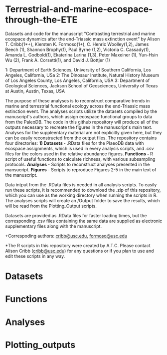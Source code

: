 # Terrestrial-and-marine-ecospace-through-the-ETE
Datasets and code for the manuscript "Contrasting terrestrial and marine ecospace dynamics after the end-Triassic mass extinction event" by Alison T. Cribb(1*+), Kiersten K. Formoso(1+), C. Henric Woolley(1,2), James Beech (1), Shannon Brophy(1), Paul Byrne (1,2), Victoria C. Cassady(1), Amanda L. Godbold(1), Ekaterina Larina (1,3), Peter Maxeiner (1), Yun-Hsin Wu (2), Frank A. Corsetti(1), and David J. Bottjer (1)

1: Department of Earth Sciences, University of Southern California, Los Angeles, California, USa
2: The Dinosaur Institute, Natural History Museum of Los Angeles County, Los Angeles, California, USA
3: Department of Geological Sciences, Jackson School of Geosciences, University of Texas at Austin, Austin, Texas, USA

The purpose of these analyses is to reconstruct comparative trends in marine and terrestrial functional ecology across the end-Triassic mass extinction event. The analyses scripts utilize the datasets compiled by the manuscript's authors, which assign ecospace functional groups to data from the PaleoDB. The code in this github repository will produce all of the outputs necessary to recreate the figures in the manuscript's main text. Analyses for the suppleentary material are not explicitly given here, but they can be easily reconstructed from the output files. The repository contains four directories: <b> 1) Datasets </b> - .RData files for the PlaeoDB data with ecospace assignments, which is used in every analysis scripts, and .csv files for the colors used in the relative abundance figures. <b> Functions - </b> R script of useful functions to calculate richness, with various subsampling protocols. <b> Analyses </b> - Scripts to reconstruct analyses presented in the mansucript. <b> Figures </b> - Scripts to reproduce Figures 2-5 in the main text of the manuscript.

Data intput from the .RData files is needed in all analysis scripts. To easily run these scripts, it is recommended to download the .zip of this repository, which you can use as the working directory when running the scripts in R. The analyses scripts will create an /Output folder to save the results, which will be read from the Plotting_Output scripts. 

Datasets are provided as .RData files for faster loading times, but the corresponding .csv files containing the same data are supplied as electronic supplementary files along with the manuscript. 

+Correspoding authors: cribb@usc.edu, formoso@usc.edu

*The R scripts in this repository were created by A.T.C. Please contact Alison Cribb (cribb@usc.edu) for any questions or if you plan to use and edit these scripts in any way.

# Datasets

# Functions

# Analyses

# Plotting_outputs 

